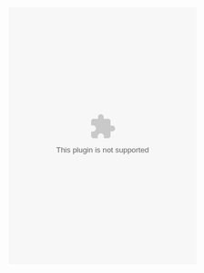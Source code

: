 <embed src="//music.163.com/style/swf/widget.swf?sid=978042268&type=0&auto=1&width=310&height=430" width="330" height="450"  allowNetworking="all">
